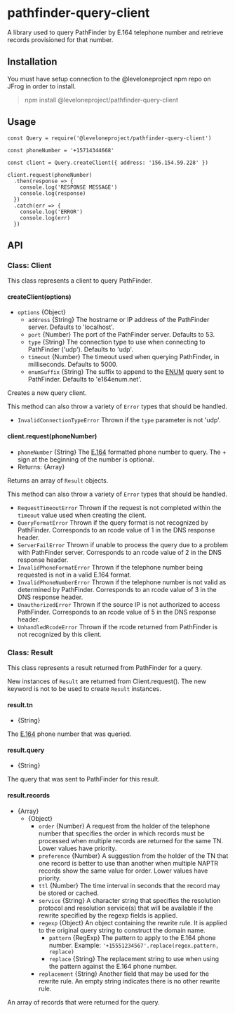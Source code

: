 # pathfinder-query-client

A library used to query PathFinder by E.164 telephone number and retrieve records provisioned for that number.

## Installation
You must have setup connection to the @leveloneproject npm repo on JFrog in order to install.
> npm install @leveloneproject/pathfinder-query-client

## Usage
```
const Query = require('@leveloneproject/pathfinder-query-client')

const phoneNumber = '+15714344668'

const client = Query.createClient({ address: '156.154.59.228' })

client.request(phoneNumber)
  .then(response => {
    console.log('RESPONSE MESSAGE')
    console.log(response)
  })
  .catch(err => {
    console.log('ERROR')
    console.log(err)
  })
 ```

## API

### Class: Client

This class represents a client to query PathFinder.

#### createClient(options)

- `options` {Object}
  - `address` {String} The hostname or IP address of the PathFinder server. Defaults to 'localhost'.
  - `port` {Number} The port of the PathFinder server. Defaults to 53.
  - `type` {String} The connection type to use when connecting to PathFinder ('udp'). Defaults to 'udp'.
  - `timeout` {Number} The timeout used when querying PathFinder, in milliseconds. Defaults to 5000.
  - `enumSuffix` {String} The suffix to append to the [ENUM](https://www.voip-info.org/wiki/view/ENUM) query sent to PathFinder. Defaults to 'e164enum.net'.
  
Creates a new query client.

This method can also throw a variety of `Error` types that should be handled.

- `InvalidConnectionTypeError` Thrown if the `type` parameter is not 'udp'.

#### client.request(phoneNumber)

- `phoneNumber` {String} The [E.164](https://en.wikipedia.org/wiki/E.164) formatted phone number to query. The + sign at the beginning of the number is optional.
- Returns: {Array}

Returns an array of `Result` objects.

This method can also throw a variety of `Error` types that should be handled.

- `RequestTimeoutError` Thrown if the request is not completed within the `timeout` value used when creating the client.
- `QueryFormatError` Thrown if the query format is not recognized by PathFinder. Corresponds to an rcode value of 1 in the DNS response header.
- `ServerFailError` Thrown if unable to process the query due to a problem with PathFinder server. Corresponds to an rcode value of 2 in the DNS response header.
- `InvalidPhoneFormatError` Thrown if the telephone number being requested is not in a valid E.164 format.
- `InvalidPhoneNumberError` Thrown if the telephone number is not valid as determined by PathFinder. Corresponds to an rcode value of 3 in the DNS response header.
- `UnauthorizedError` Thrown if the source IP is not authorized to access PathFinder. Corresponds to an rcode value of 5 in the DNS response header.
- `UnhandledRcodeError` Thrown if the rcode returned from PathFinder is not recognized by this client.

### Class: Result

This class represents a result returned from PathFinder for a query.

New instances of `Result` are returned from Client.request(). The new keyword is not to be used to create `Result` instances.

#### result.tn

- {String}

The [E.164](https://en.wikipedia.org/wiki/E.164) phone number that was queried.

#### result.query

- {String} 

The query that was sent to PathFinder for this result.

#### result.records

- {Array}
	- {Object}
		- `order` {Number} A request from the holder of the telephone number that specifies the order in which records must be processed when multiple records are returned for the same TN. Lower values have priority.
		- `preference` {Number} A suggestion from the holder of the TN that one record is better to use than another when multiple NAPTR records show the same value for order. Lower values have priority.
		- `ttl` {Number} The time interval in seconds that the record may be stored or cached.
		- `service` {String} A character string that specifies the resolution protocol and resolution service(s) that will be available if the rewrite specified by the regexp fields is applied.
		- `regexp` {Object} An object containing the rewrite rule. It is applied to the original query string to construct the domain name.
			- `pattern` {RegExp} The pattern to apply to the E.164 phone number. Example: `'+15551234567'.replace(regex.pattern, replace)`
			- `replace` {String} The replacement string to use when using the pattern against the E.164 phone number.
		- `replacement` {String} Another field that may be used for the rewrite rule. An empty string indicates there is no other rewrite rule.

An array of records that were returned for the query.
